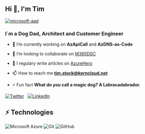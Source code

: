 ## Hi 👋, I'm Tim 

[![microsoft-aad](https://img.shields.io/badge/Microsoft-Customer%20Engineer-%23F34F1C.svg?&style=for-the-badge&logo=microsoft&logoColor=white)][microsoft-aad]

### I´m a Dog Dad, Architect and Customer Engineer

- 🔭 I’m currently working on **AzApiCall** and **AzDNS-as-Code**

- 👯 I’m looking to collaborate on [M365DSC](https://github.com/microsoft/Microsoft365DSC)

- 📝 I regulary write articles on [AzureHero](https://www.azurehero.de/)

- 📫 How to reach me **tim.stock@kerncloud.net**

- ⚡ Fun fact **What do you call a magic dog? A Labracadabrador.**

[![Twitter](https://img.shields.io/badge/twitter-%231DA1F2.svg?&style=for-the-badge&logo=twitter&logoColor=white&countColor=%232ea44f)][twitter] &nbsp;&nbsp;[![LinkedIn](https://img.shields.io/badge/linkedin-%230077B5.svg?&style=for-the-badge&logo=linkedin&logoColor=white)][linkedin]

## ⚡ Technologies

![Microsoft Azure](https://img.shields.io/badge/Microsoft%20Azure-232F7E?style=flat-square&logo=microsoft-azure)
![Git](https://img.shields.io/badge/-Git-black?style=flat-square&logo=git)
![GitHub](https://img.shields.io/badge/-GitHub-181717?style=flat-square&logo=github)



[website]: https://www.azurehero.de
[microsoft-aad]: https://techcommunity.microsoft.com/t5/azure-active-directory-identity/bg-p/Identity
[twitter]: https://twitter.com/intent/follow?original_referer=https%3A%2F%2Fgithub.com%2Fti_stock&screen_name=ti_stock
[linkedin]: https://www.linkedin.com/in/tim-stock/
[M365DSC]: https://github.com/microsoft/Microsoft365DSC
